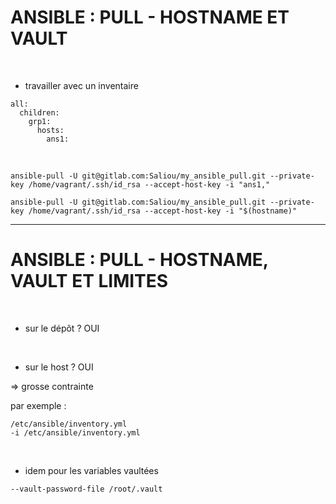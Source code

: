 

# ANSIBLE : PULL - HOSTNAME ET VAULT

<br>

* travailler avec un inventaire

```
all:
  children:
    grp1:
      hosts:
        ans1:
```

<br>

```
ansible-pull -U git@gitlab.com:Saliou/my_ansible_pull.git --private-key /home/vagrant/.ssh/id_rsa --accept-host-key -i "ans1,"
```

```
ansible-pull -U git@gitlab.com:Saliou/my_ansible_pull.git --private-key /home/vagrant/.ssh/id_rsa --accept-host-key -i "$(hostname)"
```

-----------------------------------------------------------------------------------------


# ANSIBLE : PULL - HOSTNAME, VAULT ET LIMITES


<br>

* sur le dépôt ? OUI

<br>

* sur le host ? OUI

=> grosse contrainte

par exemple :

```
/etc/ansible/inventory.yml
-i /etc/ansible/inventory.yml
```

<br>

* idem pour les variables vaultées

```
--vault-password-file /root/.vault
```
